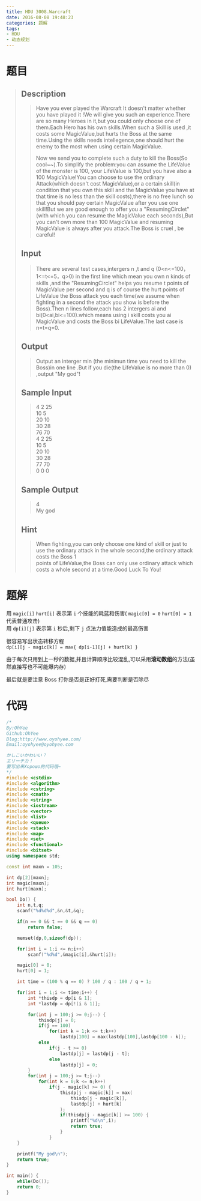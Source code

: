 ```yaml
---
title: HDU 3008.Warcraft
date: 2016-08-08 19:48:23
categories: 题解
tags:
- HDU
- 动态规划
---
```

# 题目
> 
> ## Description  
>> Have you ever played the Warcraft It doesn't matter whether you have played it !We will give you such an experience.There are so many Heroes in it,but you could only choose one of them.Each Hero has his own skills.When such a Skill is used ,it costs some MagicValue,but hurts the Boss at the same time.Using the skills needs intellegence,one should hurt the enemy to the most when using certain MagicValue.   
>>   
>> Now we send you to complete such a duty to kill the Boss(So cool~~).To simplify the problem:you can assume the LifeValue of the monster is 100, your LifeValue is 100,but you have also a 100 MagicValue!You can choose to use the ordinary Attack(which doesn't cost MagicValue),or a certain skill(in condition that you own this skill and the MagicValue you have at that time is no less than the skill costs),there is no free lunch so that you should pay certain MagicValue after you use one skill!But we are good enough to offer you a "ResumingCirclet"(with which you can resume the MagicValue each seconds),But you can't own more than 100 MagicValue and resuming MagicValue is always after you attack.The Boss is cruel , be careful!  
>> <!--more-->  
> 
> ## Input  
>> There are several test cases,intergers n ,t and q (0&lt;n<=100，1<=t<=5，q>0) in the first line which mean you own n kinds of skills ,and the "ResumingCirclet" helps you resume t points of MagicValue per second and q is of course the hurt points of LifeValue the Boss attack you each time(we assume when fighting in a second the attack you show is before the Boss).Then n lines follow,each has 2 intergers ai and bi(0<ai,bi<=100).which means using i skill costs you ai MagicValue and costs the Boss bi LifeValue.The last case is n=t=q=0.  
> 
> ## Output  
>> Output an interger min (the minimun time you need to kill the Boss)in one line .But if you die(the LifeValue is no more than 0) ,output "My god"!  
> 
> ## Sample Input  
>> 4 2 25  
>> 10 5  
>> 20 10  
>> 30 28  
>> 76 70  
>> 4 2 25  
>> 10 5  
>> 20 10  
>> 30 28  
>> 77 70  
>> 0 0 0  
> 
> ## Sample Output  
>> 4  
>> My god  
>>   
>>     
> ## Hint  
>>   
>> When fighting,you can only choose one kind of skill or just to use the  ordinary attack in the whole second,the ordinary attack costs the Boss 1   
>>  points of LifeValue,the Boss can only use ordinary attack which costs a whole second at a time.Good Luck To You!   

# 题解
用 `magic[i]` `hurt[i]` 表示第 `i` 个技能的耗蓝和伤害( `magic[0] = 0` `hurt[0] = 1` 代表普通攻击)  
用 `dp[i][j]` 表示第 `i` 秒后,剩下 `j` 点法力值能造成的最高伤害  

很容易写出状态转移方程  
`dp[i][j - magic[k]] = max{ dp[i-1][j] + hurt[k] }`  

由于每次只用到上一秒的数据,并且计算顺序比较混乱,可以采用**滚动数组**的方法(虽然直接写也不可能爆内存)  

最后就是要注意 Boss 打你是否是正好打死,需要判断是否除尽  

# 代码
```cpp Warcraft https://github.com/OhYee/ACM.github.io/blob/master\HDU\3008.Warcraft.cpp 代码备份
/*
By:OhYee
Github:OhYee
Blog:http://www.oyohyee.com/
Email:oyohyee@oyohyee.com

かしこいかわいい？
エリーチカ！
要写出来Хорошо的代码哦~
*/
#include <cstdio>
#include <algorithm>
#include <cstring>
#include <cmath>
#include <string>
#include <iostream>
#include <vector>
#include <list>
#include <queue>
#include <stack>
#include <map>
#include <set>
#include <functional>
#include <bitset>
using namespace std;

const int maxn = 105;

int dp[2][maxn];
int magic[maxn];
int hurt[maxn];

bool Do() {
	int n,t,q;
	scanf("%d%d%d",&n,&t,&q);

	if(n == 0 && t == 0 && q == 0)
		return false;

	memset(dp,0,sizeof(dp));

	for(int i = 1;i <= n;i++)
		scanf("%d%d",&magic[i],&hurt[i]);

	magic[0] = 0;
	hurt[0] = 1;

	int time = (100 % q == 0) ? 100 / q : 100 / q + 1;

	for(int i = 1;i <= time;i++) {
		int *thisdp = dp[i & 1];
		int *lastdp = dp[!(i & 1)];

		for(int j = 100;j >= 0;j--) {
			thisdp[j] = 0;
			if(j == 100)
				for(int k = 1;k <= t;k++)
					lastdp[100] = max(lastdp[100],lastdp[100 - k]);
			else
				if(j - t >= 0)
					lastdp[j] = lastdp[j - t];
				else
					lastdp[j] = 0;
		}
		for(int j = 100;j >= t;j--)
			for(int k = 0;k <= n;k++)
				if(j - magic[k] >= 0) {
					thisdp[j - magic[k]] = max(
						thisdp[j - magic[k]],
						lastdp[j] + hurt[k]
					);
					if(thisdp[j - magic[k]] >= 100) {
						printf("%d\n",i);
						return true;
					}
				}
	}

	printf("My god\n");
	return true;
}

int main() {
	while(Do());
	return 0;
}
```